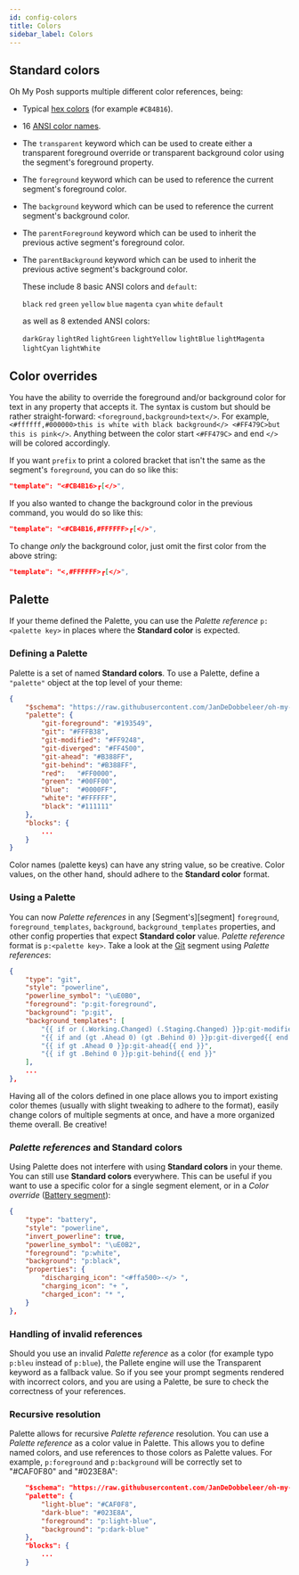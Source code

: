 ```yaml
---
id: config-colors
title: Colors
sidebar_label: Colors
---
```


## Standard colors

Oh My Posh supports multiple different color references, being:

- Typical [hex colors][hexcolors] (for example `#CB4B16`).
- 16 [ANSI color names][ansicolors].
- The `transparent` keyword which can be used to create either a transparent foreground override
  or transparent background color using the segment's foreground property.
- The `foreground` keyword which can be used to reference the current segment's foreground color.
- The `background` keyword which can be used to reference the current segment's background color.
- The `parentForeground` keyword which can be used to inherit the previous active segment's foreground color.
- The `parentBackground` keyword which can be used to inherit the previous active segment's background color.

  These include 8 basic ANSI colors and `default`:

  `black` `red` `green` `yellow` `blue` `magenta` `cyan` `white` `default`

  as well as 8 extended ANSI colors:

  `darkGray` `lightRed` `lightGreen` `lightYellow` `lightBlue` `lightMagenta` `lightCyan` `lightWhite`

## Color overrides

You have the ability to override the foreground and/or background color for text in any property that accepts it.
The syntax is custom but should be rather straight-forward: `<foreground,background>text</>`. For example,
`<#ffffff,#000000>this is white with black background</> <#FF479C>but this is pink</>`.
Anything between the color start `<#FF479C>` and end `</>` will be colored accordingly.

If you want `prefix` to print a colored bracket that isn't the same as the segment's `foreground`, you can
do so like this:

```json
"template": "<#CB4B16>┏[</>",
```

If you also wanted to change the background color in the previous command, you would do so like this:

```json
"template": "<#CB4B16,#FFFFFF>┏[</>",
```

To change *only* the background color, just omit the first color from the above string:

```json
"template": "<,#FFFFFF>┏[</>",
```

## Palette

If your theme defined the Palette, you can use the _Palette reference_ `p:<palette key>` in places where the
__Standard color__ is expected.

### Defining a Palette

Palette is a set of named __Standard colors__. To use a Palette, define a `"palette"` object
at the top level of your theme:

```json
{
    "$schema": "https://raw.githubusercontent.com/JanDeDobbeleer/oh-my-posh/main/themes/schema.json",
    "palette": {
        "git-foreground": "#193549",
        "git": "#FFFB38",
        "git-modified": "#FF9248",
        "git-diverged": "#FF4500",
        "git-ahead": "#B388FF",
        "git-behind": "#B388FF",
        "red":   "#FF0000",
        "green": "#00FF00",
        "blue":  "#0000FF",
        "white": "#FFFFFF",
        "black": "#111111"
    },
    "blocks": {
        ...
    }
}
```

Color names (palette keys) can have any string value, so be creative.
Color values, on the other hand, should adhere to the __Standard color__ format.

### Using a Palette

You can now _Palette references_ in any [Segment's][segment] `foreground`, `foreground_templates`,
`background`, `background_templates` properties, and other config properties that expect __Standard color__ value.
_Palette reference_ format is `p:<palette key>`. Take a look at the [Git][git] segment using _Palette references_:

```json
{
    "type": "git",
    "style": "powerline",
    "powerline_symbol": "\uE0B0",
    "foreground": "p:git-foreground",
    "background": "p:git",
    "background_templates": [
        "{{ if or (.Working.Changed) (.Staging.Changed) }}p:git-modified{{ end }}",
        "{{ if and (gt .Ahead 0) (gt .Behind 0) }}p:git-diverged{{ end }}",
        "{{ if gt .Ahead 0 }}p:git-ahead{{ end }}",
        "{{ if gt .Behind 0 }}p:git-behind{{ end }}"
    ],
    ...
},
```

Having all of the colors defined in one place allows you to import existing color themes (usually with slight
tweaking to adhere to the format), easily change colors of multiple segments at once, and have a more
organized theme overall. Be creative!

### _Palette references_ and __Standard colors__

Using Palette does not interfere with using __Standard colors__ in your theme. You can still use __Standard colors__
everywhere. This can be useful if you want to use a specific color for a single segment element, or in a
_Color override_ ([Battery segment][battery]):

```json
{
    "type": "battery",
    "style": "powerline",
    "invert_powerline": true,
    "powerline_symbol": "\uE0B2",
    "foreground": "p:white",
    "background": "p:black",
    "properties": {
        "discharging_icon": "<#ffa500>-</> ",
        "charging_icon": "+ ",
        "charged_icon": "* ",
    }
},
```

### Handling of invalid references

Should you use an invalid _Palette reference_ as a color (for example typo `p:bleu` instead of `p:blue`),
the Pallete engine will use the Transparent keyword as a fallback value. So if you see your prompt segments
rendered with incorrect colors, and you are using a Palette, be sure to check the correctness of your references.

### Recursive resolution

Palette allows for recursive _Palette reference_ resolution. You can use a _Palette reference_ as a color
value in Palette. This allows you to define named colors, and use references to those colors as Palette values.
For example, `p:foreground` and `p:background`  will be correctly set to "#CAF0F80" and "#023E8A":

```json
    "$schema": "https://raw.githubusercontent.com/JanDeDobbeleer/oh-my-posh/main/themes/schema.json",
    "palette": {
        "light-blue": "#CAF0F8",
        "dark-blue": "#023E8A",
        "foreground": "p:light-blue",
        "background": "p:dark-blue"
    },
    "blocks": {
        ...
    }
```

[hexcolors]: https://htmlcolorcodes.com/color-chart/material-design-color-chart/
[ansicolors]: https://htmlcolorcodes.com/color-chart/material-design-color-chart/
[git]: /docs/segment-git
[battery]: /docs/segment-battery
